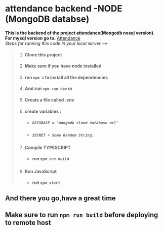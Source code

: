 # attendance backend -NODE (MongoDB databse)
**This is the backend of the project attendance(Mongodb nosql version). For mysql version go to.** [ Attendance ](https://github.com/ArnabPratimSaha/attendence)  
*Steps for running this code in your local server.-->*
> 1. #### Clone this project
> 2. #### Make sure if you have node installed
> 3. #### run `npm i` to install all the dependencies
> 4. #### And run `npm run dev` or 
> 5. #### Create a file called **.env**
> 6. #### **create variables :**
>       - ##### `DATABASE = 'mongodb cloud database url'`
>       - ##### `SECRET = Some Random String.`
> 7. #### Compile TYPESCRIPT
>       - ##### run `npm run build`
> 8. #### Run JavaScript
>       - ##### run `npm start`
## And there you go,have a great time

## Make sure to run `npm run build` before deploying to remote host
